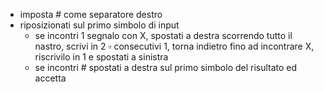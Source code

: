 - imposta # come separatore destro
- riposizionati sul primo simbolo di input
    - se incontri 1 segnalo con X, spostati a destra scorrendo tutto il nastro, scrivi in 2 $\square$ consecutivi 1, torna indietro fino ad incontrare X, riscrivilo in 1 e spostati a sinistra
    - se incontri # spostati a destra sul primo simbolo del risultato ed accetta